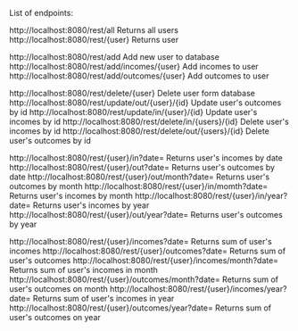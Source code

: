 List of endpoints:

http://localhost:8080/rest/all      Returns all users
http://localhost:8080/rest/{user}   Returns user

http://localhost:8080/rest/add      Add new user to database
http://localhost:8080/rest/add/incomes/{user}   Add incomes to user
http://localhost:8080/rest/add/outcomes/{user}  Add outcomes to user

http://localhost:8080/rest/delete/{user}        Delete user form database
http://localhost:8080/rest/update/out/{user}/{id}   Update user's outcomes by id
http://localhost:8080/rest/update/in/{user}/{id}    Update user's incomes by id
http://localhost:8080/rest/delete/in/{users}/{id}   Delete user's incomes by id
http://localhost:8080/rest/delete/out/{users}/{id}  Delete user's outcomes by id

http://localhost:8080/rest/{user}/in?date=    Returns user's incomes by date
http://localhost:8080/rest/{user}/out?date=    Returns user's outcomes by date
http://localhost:8080/rest/{user}/out/month?date=    Returns user's outcomes by month
http://localhost:8080/rest/{user}/in/momth?date=    Returns user's incomes by month
http://localhost:8080/rest/{user}/in/year?date=    Returns user's incomes by year
http://localhost:8080/rest/{user}/out/year?date=    Returns user's outcomes by year

http://localhost:8080/rest/{user}/incomes?date=    Returns sum of user's incomes
http://localhost:8080/rest/{user}/outcomes?date=    Returns sum of user's outcomes
http://localhost:8080/rest/{user}/incomes/month?date=    Returns sum of user's incomes in month
http://localhost:8080/rest/{user}/outcomes/month?date=    Returns sum of user's outcomes on month
http://localhost:8080/rest/{user}/incomes/year?date=    Returns sum of user's incomes in year
http://localhost:8080/rest/{user}/outcomes/year?date=    Returns sum of user's outcomes on year






